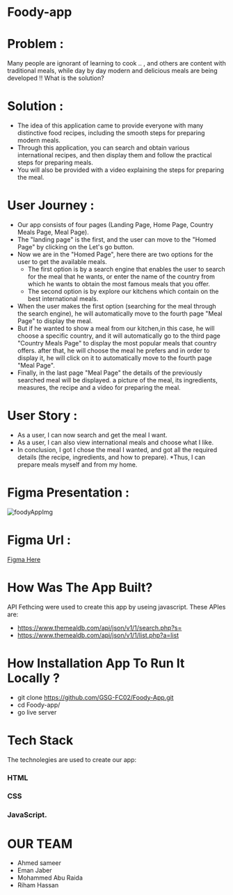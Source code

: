 # Foody-app


# Problem :
  Many people are ignorant of learning to cook .. , and others are content with traditional meals, 
  while day by day modern and delicious meals are being developed !!
  What is the solution?

# Solution :
  * The idea of this application came to provide everyone with many distinctive food recipes,
    including the smooth steps for preparing modern meals.
  * Through this application, you can search and obtain various international recipes, 
    and then display them and follow the practical steps for preparing meals. 
  * You will also be provided with a video explaining the steps for preparing the meal.


# User Journey :
  * Our app consists of four pages (Landing Page, Home Page, Country Meals Page, Meal Page).
  * The "landing page" is the first, and the user can move to the "Homed Page" by clicking on the Let's go button.
  * Now we are in the "Homed Page", here there are two options for the user to get the available meals.  
    * The first option is by a search engine that enables the user to search for the meal that he wants, 
      or enter the name of the country from which he wants to obtain the most famous meals that you offer.
    * The second option is by explore our kitchens which contain on the best international meals.
  * When the user makes the first option (searching for the meal through the search engine), 
    he will automatically move to the fourth page "Meal Page" to display the meal.
  * But if he wanted to show a meal from our kitchen,in this case, he will choose a specific country, 
    and it will automatically go to the third page "Country Meals Page" to display the most popular meals that country offers.
    after that, he will choose the meal he prefers and in order to display it, he will click on it to automatically move to the fourth page "Meal Page".
  * Finally, in the last page "Meal Page" the details of the previously searched meal will be displayed.
    a picture of the meal, its ingredients, measures, the recipe and a video for preparing the meal.

# User Story :
  * As a user, I can now search and get the meal I want.
  * As a user, I can also view international meals and choose what I like.
  * In conclusion, I got I chose the meal I wanted, and got all the required details (the recipe, ingredients, and how to prepare).
  *Thus, I can prepare meals myself and from my home.

# Figma Presentation :
  ![foodyAppImg](https://user-images.githubusercontent.com/76629043/114808805-a8b2e280-9db1-11eb-80e4-7bd2d6b7a84d.png)


# Figma Url :
  <a href="https://www.figma.com/file/UBH9HFIvg3RjlJKvr8KGsR/Foody?node-id=0%3A1">Figma Here</a>

# How Was The App Built?
 API Fethcing were used to create this app by useing javascript. These APIes are:
 * https://www.themealdb.com/api/json/v1/1/search.php?s=
 * https://www.themealdb.com/api/json/v1/1/list.php?a=list

# How Installation App To Run It Locally ?
 * git clone https://github.com/GSG-FC02/Foody-App.git
 * cd Foody-app/
 * go live server

# Tech Stack
The technolegies are used to create our app:
 ### HTML
 ### CSS
 ### JavaScript.

# OUR TEAM 
 * Ahmed sameer
 * Eman Jaber
 * Mohammed Abu Raida
 * Riham Hassan
